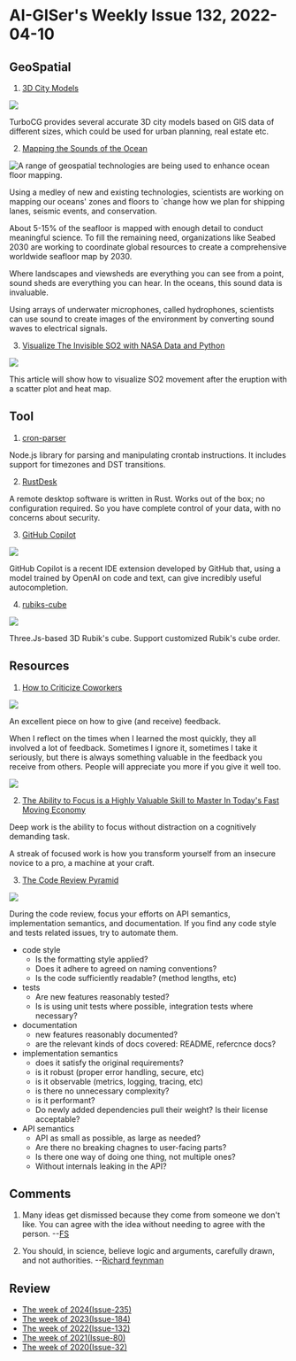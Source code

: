 # AI-GISer's Weekly Issue 132, 2022-04-10

## GeoSpatial

1. [3D City Models](https://flippednormals.com/creator/turbocg/)

![](https://cdn.flippednormals.com/wp-content/uploads/2021/04/14132239/5-226.jpg)

TurboCG provides several accurate 3D city models based on GIS data of different sizes, which could be used for urban planning, real estate etc.

2. [Mapping the Sounds of the Ocean](https://www.gislounge.com/mapping-the-sounds-of-the-ocean/)

![A range of geospatial technologies are being used to enhance ocean floor mapping. ](https://cdn.shortpixel.ai/spai/w_807+q_glossy+ret_img+to_webp/https://www.gislounge.com/wp-content/uploads/2022/04/ocean-mapping-geospatial-technologies-usgs-woods-hole-science-center.jpg)

Using a medley of new and existing technologies, scientists are working on mapping our oceans' zones and floors to `change how we plan for shipping lanes, seismic events, and conservation.

About 5-15% of the seafloor is mapped with enough detail to conduct meaningful science. To fill the remaining need, organizations like Seabed 2030 are working to coordinate global resources to create a comprehensive worldwide seafloor map by 2030.

Where landscapes and viewsheds are everything you can see from a point, sound sheds are everything you can hear. In the oceans, this sound data is invaluable.

Using arrays of underwater microphones, called hydrophones, scientists can use sound to create images of the environment by converting sound waves to electrical signals.

3. [Visualize The Invisible SO2 with NASA Data and Python](https://towardsdatascience.com/visualize-the-invisible-so2-with-nasa-data-and-python-2619f8ed4ea1)

![](https://miro.medium.com/max/1400/1*WUYcpT8b_z3Jic56puw49g.gif)

This article will show how to visualize SO2 movement after the eruption with a scatter plot and heat map.

## Tool

1. [cron-parser](https://github.com/harrisiirak/cron-parser)

Node.js library for parsing and manipulating crontab instructions. It includes support for timezones and DST transitions.

2. [RustDesk](https://rustdesk.com/)

A remote desktop software is written in Rust. Works out of the box; no configuration required. So you have complete control of your data, with no concerns about security.

3. [GitHub Copilot](https://copilot.github.com/)

![](https://miro.medium.com/max/1400/0*YC8rtSmrXoNbnqY1.png)

GitHub Copilot is a recent IDE extension developed by GitHub that, using a model trained by OpenAI on code and text, can give incredibly useful autocompletion.

4. [rubiks-cube](https://github.com/pengfeiw/rubiks-cube)

![](https://img.hellogithub.com/i/0W3BZiJjTw9nNkd.gif)

Three.Js-based 3D Rubik's cube. Support customized Rubik's cube order.

## Resources

1. [How to Criticize Coworkers](https://alexturek.com/2022-03-18-How-to-criticize-coworkers/)

![](https://alexturek.com/images/feedback-leverage.png)

An excellent piece on how to give (and receive) feedback.

When I reflect on the times when I learned the most quickly, they all involved a lot of feedback. Sometimes I ignore it, sometimes I take it seriously, but there is always something valuable in the feedback you receive from others. People will appreciate you more if you give it well too.

![](https://alexturek.com/images/feedback-time.png)

2. [The Ability to Focus is a Highly Valuable Skill to Master In Today's Fast Moving Economy](https://medium.com/swlh/the-ability-to-focus-is-a-highly-valuable-skill-to-master-in-todays-fast-moving-economy-8aaba37bfa61)

Deep work is the ability to focus without distraction on a cognitively demanding task.

A streak of focused work is how you transform yourself from an insecure novice to a pro, a machine at your craft.

3. [The Code Review Pyramid](https://www.morling.dev/blog/the-code-review-pyramid/)

![](https://www.morling.dev/images/code_review_pyramid.png)

During the code review, focus your efforts on API semantics, implementation semantics, and documentation. If you find any code style and tests related issues, try to automate them.

- code style
  - Is the formatting style applied?
  - Does it adhere to agreed on naming conventions?
  - Is the code sufficiently readable? (method lengths, etc)
- tests
  - Are new features reasonably tested?
  - Is is using unit tests where possible, integration tests where necessary?
- documentation
  - new features reasonably documented?
  - are the relevant kinds of docs covered: README, refercnce docs?
- implementation semantics
  - does it satisfy the original requirements?
  - is it robust (proper error handling, secure, etc)
  - is it observable (metrics, logging, tracing, etc)
  - is there no unnecessary complexity?
  - is it performant?
  - Do newly added dependencies pull their weight? Is their license acceptable?
- API semantics
  - API as small as possible, as large as needed?
  - Are there no breaking chagnes to user-facing parts?
  - Is there one way of doing one thing, not multiple ones?
  - Without internals leaking in the API?

## Comments

1. Many ideas get dismissed because they come from someone we don't like. You can agree with the idea without needing to agree with the person.
   --[FS](https://fs.blog/brain-food/april-3-2022/)

2. You should, in science, believe logic and arguments, carefully drawn, and not authorities.
   --[Richard feynman](https://fs.blog/brain-food/april-3-2022/)

## Review

- [The week of 2024(Issue-235)](../2024/issue-235.md)
- [The week of 2023(Issue-184)](../2023/issue-184.md)
- [The week of 2022(Issue-132)](../2022/issue-132.md)
- [The week of 2021(Issue-80)](../2021/issue-80.md)
- [The week of 2020(Issue-32)](../2020/issue-32.md)
